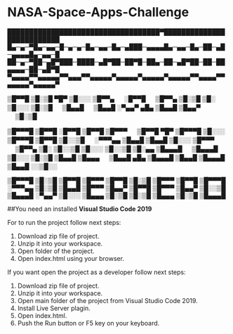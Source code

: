 # NASA-Space-Apps-Challenge

███████████████████████████████████▀██████████████████████████
█▄─▄─▀█▄─▄▄─█─▄─▄─█▄─▄▄─█▄─▄███─▄▄▄▄█▄─▄▄─█▄─██─▄█─▄▄▄▄█▄─▄▄─█
██─▄─▀██─▄█▀███─████─▄█▀██─██▀█─██▄─██─▄█▀██─██─██▄▄▄▄─██─▄█▀█
▀▄▄▄▄▀▀▄▄▄▄▄▀▀▄▄▄▀▀▄▄▄▄▄▀▄▄▄▄▄▀▄▄▄▄▄▀▄▄▄▄▄▀▀▄▄▄▄▀▀▄▄▄▄▄▀▄▄▄▄▄▀

▒█▀▀█ ▒█░▒█ ▀█▀ ▒█░░░ ▒█▀▀▄ 　 ░█▀▀█ 　 
▒█▀▀▄ ▒█░▒█ ▒█░ ▒█░░░ ▒█░▒█ 　 ▒█▄▄█ 　 
▒█▄▄█ ░▀▄▄▀ ▄█▄ ▒█▄▄█ ▒█▄▄▀ 　 ▒█░▒█ 　 



▒█▀▀▀█ ▒█▀▀█ ░█▀▀█ ▒█▀▀█ ▒█▀▀▀ 　 ▒█▀▀█ ▀█▀ ▒█▀▀▀█ ▒█░░░ ▒█▀▀▀█ ▒█▀▀█ ▒█░░▒█ 　 
░▀▀▀▄▄ ▒█▄▄█ ▒█▄▄█ ▒█░░░ ▒█▀▀▀ 　 ▒█▀▀▄ ▒█░ ▒█░░▒█ ▒█░░░ ▒█░░▒█ ▒█░▄▄ ▒█▄▄▄█ 　 
▒█▄▄▄█ ▒█░░░ ▒█░▒█ ▒█▄▄█ ▒█▄▄▄ 　 ▒█▄▄█ ▄█▄ ▒█▄▄▄█ ▒█▄▄█ ▒█▄▄▄█ ▒█▄▄█ ░░▒█░░ 　 



▒█▀▀▀█ ▒█░▒█ ▒█▀▀█ ▒█▀▀▀ ▒█▀▀█ ▒█░▒█ ▒█▀▀▀ ▒█▀▀█ ▒█▀▀▀█ 
░▀▀▀▄▄ ▒█░▒█ ▒█▄▄█ ▒█▀▀▀ ▒█▄▄▀ ▒█▀▀█ ▒█▀▀▀ ▒█▄▄▀ ▒█░░▒█ 
▒█▄▄▄█ ░▀▄▄▀ ▒█░░░ ▒█▄▄▄ ▒█░▒█ ▒█░▒█ ▒█▄▄▄ ▒█░▒█ ▒█▄▄▄█

##You need an installed **Visual Studio Code 2019**

For to run the project follow next steps:

1. Download zip file of project.
2. Unzip it into your workspace.
3. Open folder of the project.
4. Open index.html using your browser.

If you want open the project as a developer follow next steps:

1. Download zip file of project.
2. Unzip it into your workspace.
3. Open main folder of the project from Visual Studio Code 2019.
4. Install Live Server plagin.
5. Open index.html.
6. Push the Run button or F5 key on your keyboard.
